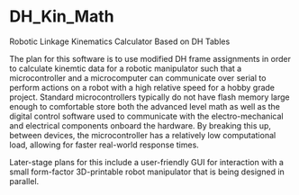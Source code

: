 # DH_Kin_Math
Robotic Linkage Kinematics Calculator Based on DH Tables

The plan for this software is to use modified DH frame assignments in order to calculate kinemtic data for a robotic manipulator such that a microcontroller and a microcomputer can communicate over serial to perform actions on a robot with a high relative speed for a hobby grade project. Standard microcontrollers typically do not have flash memory large enough to comfortable store both the advanced level math as well as the digital control software used to communicate with the electro-mechanical and electrical components onboard the hardware. By breaking this up, between devices, the microcontroller has a relatively low computational load, allowing for faster real-world response times.

Later-stage plans for this include a user-friendly GUI for interaction with a small form-factor 3D-printable robot manipulator that is being designed in parallel.